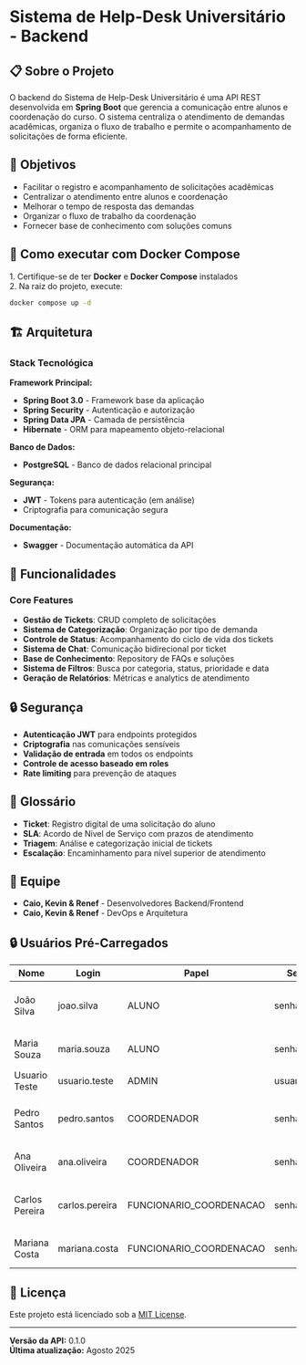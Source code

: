 # Sistema de Help-Desk Universitário - Backend

## 📋 Sobre o Projeto

O backend do Sistema de Help-Desk Universitário é uma API REST desenvolvida em **Spring Boot** que gerencia a comunicação entre alunos e coordenação do curso. O sistema centraliza o atendimento de demandas acadêmicas, organiza o fluxo de trabalho e permite o acompanhamento de solicitações de forma eficiente.

## 🎯 Objetivos

- Facilitar o registro e acompanhamento de solicitações acadêmicas
- Centralizar o atendimento entre alunos e coordenação
- Melhorar o tempo de resposta das demandas
- Organizar o fluxo de trabalho da coordenação
- Fornecer base de conhecimento com soluções comuns

## 🚀 Como executar com Docker Compose

1\. Certifique\-se de ter **Docker** e **Docker Compose** instalados  
2\. Na raiz do projeto, execute:
   ```bash
   docker compose up -d
   ```

## 🏗️ Arquitetura

### Stack Tecnológica

**Framework Principal:**
- **Spring Boot 3.0** - Framework base da aplicação
- **Spring Security** - Autenticação e autorização
- **Spring Data JPA** - Camada de persistência
- **Hibernate** - ORM para mapeamento objeto-relacional

**Banco de Dados:**
- **PostgreSQL** - Banco de dados relacional principal

**Segurança:**
- **JWT** - Tokens para autenticação (em análise)
- Criptografia para comunicação segura

**Documentação:**
- **Swagger** - Documentação automática da API

## 🚀 Funcionalidades

### Core Features

- **Gestão de Tickets**: CRUD completo de solicitações
- **Sistema de Categorização**: Organização por tipo de demanda
- **Controle de Status**: Acompanhamento do ciclo de vida dos tickets
- **Sistema de Chat**: Comunicação bidirecional por ticket
- **Base de Conhecimento**: Repository de FAQs e soluções
- **Sistema de Filtros**: Busca por categoria, status, prioridade e data
- **Geração de Relatórios**: Métricas e analytics de atendimento


## 🔒 Segurança

- **Autenticação JWT** para endpoints protegidos
- **Criptografia** nas comunicações sensíveis
- **Validação de entrada** em todos os endpoints
- **Controle de acesso baseado em roles**
- **Rate limiting** para prevenção de ataques


## 📝 Glossário

- **Ticket**: Registro digital de uma solicitação do aluno
- **SLA**: Acordo de Nível de Serviço com prazos de atendimento
- **Triagem**: Análise e categorização inicial de tickets
- **Escalação**: Encaminhamento para nível superior de atendimento

## 👥 Equipe

- **Caio, Kevin & Renef** - Desenvolvedores Backend/Frontend
- **Caio, Kevin & Renef** - DevOps e Arquitetura

## 🔒 Usuários Pré-Carregados

| Nome            | Login             | Papel                      | Senha    | Coordenação                           |
| --------------- | ----------------- | -------------------------- | -------- | ------------------------------------- |
| João Silva      | joao.silva        | ALUNO                      | senha123 | Coordenação de Engenharia de Software |
| Maria Souza     | maria.souza       | ALUNO                      | senha123 | Coordenação de Ciência da Computação  |
| Usuario Teste   | usuario.teste     | ADMIN                      | usuarioteste   | —                                     |
| Pedro Santos    | pedro.santos      | COORDENADOR                | senha123 | Coordenação de Engenharia de Software |
| Ana Oliveira    | ana.oliveira      | COORDENADOR                | senha123 | Coordenação de Ciência da Computação  |
| Carlos Pereira  | carlos.pereira    | FUNCIONARIO_COORDENACAO    | senha123 | Coordenação de Engenharia de Software |
| Mariana Costa   | mariana.costa     | FUNCIONARIO_COORDENACAO    | senha123 | Coordenação de Ciência da Computação  |

## 📄 Licença

Este projeto está licenciado sob a [MIT License](LICENSE).

---

**Versão da API:** 0.1.0  
**Última atualização:** Agosto 2025